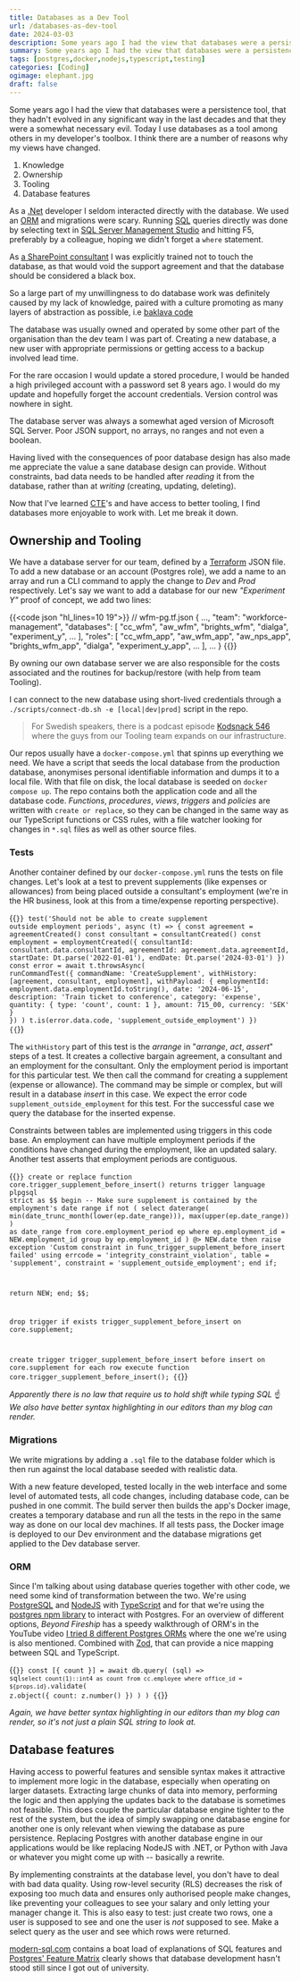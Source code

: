 ```yaml
---
title: Databases as a Dev Tool
url: /databases-as-dev-tool
date: 2024-03-03
description: Some years ago I had the view that databases were a persistence tool, that they hadn’t evolved in any significant way in the last decades and that they were a somewhat necessary evil. Today I use databases as a tool among others in my developer’s toolbox. I think there are a number of reasons why my views have changed.
summary: Some years ago I had the view that databases were a persistence tool, that they hadn’t evolved in any significant way in the last decades and that they were a somewhat necessary evil. Today I use databases as a tool among others in my developer’s toolbox. I think there are a number of reasons why my views have changed.
tags: [postgres,docker,nodejs,typescript,testing]
categories: [Coding]
ogimage: elephant.jpg
draft: false
---
```


Some years ago I had the view that databases were a persistence tool, that they
hadn't evolved in any significant way in the last decades and that they were a
somewhat necessary evil. Today I use databases as a tool among others in
my developer's toolbox. I think there are a number of reasons why my views have
changed.

1. Knowledge
2. Ownership
3. Tooling
4. Database features

As a [.Net](https://dot.net) developer I seldom interacted directly with the
database. We used an
[ORM](https://en.wikipedia.org/wiki/Object%E2%80%93relational_mapping) and
migrations were scary. Running [SQL](https://en.wikipedia.org/wiki/SQL) queries
directly was done by selecting text in [SQL Server Management
Studio](https://en.wikipedia.org/wiki/SQL_Server_Management_Studio) and hitting
F5, preferably by a colleague, hoping we didn't forget a `where` statement.

As [a SharePoint
consultant](http://localhost:46433/getting-a-divorce-from-sharepoint/) I was
explicitly trained not to touch the database, as that would void the support
agreement and that the database should be considered a black box. 

So a large part of my unwillingness to do database work was definitely caused
by my lack of knowledge, paired with a culture promoting as many layers of
abstraction as possible, i.e [baklava
code](https://www.johndcook.com/blog/2009/07/27/baklav-code/)

The database was usually owned and operated by some other part of the
organisation than the dev team I was part of. Creating a new database, a new
user with appropriate permissions or getting access to a backup involved lead
time. 

For the rare occasion I would update a stored procedure, I would be handed a
high privileged account with a password set 8 years ago. I would do my update
and hopefully forget the account credentials. Version control was nowhere in
sight. 

The database server was always a somewhat aged version of Microsoft SQL Server.
Poor JSON support, no arrays, no ranges and not even a boolean. 

Having lived with the consequences of poor database design has also made me
appreciate the value a sane database design can provide. Without constraints,
bad data needs to be handled after *reading* it from the database, rather than
at *writing* (creating, updating, deleting).

Now that I've learned
[CTE](https://www.postgresql.org/docs/current/queries-with.html)'s and have
access to better tooling, I find databases more enjoyable to work with. Let me
break it down.

## Ownership and Tooling

We have a database server for our team, defined by a [Terraform](https://www.terraform.io/) JSON file. To
add a new database or an account (Postgres role), we add a name to an array and
run a CLI command to apply the change to *Dev* and *Prod* respectively. Let's
say we want to add a database for our new *"Experiment Y"* proof of concept, we
add two lines:

{{<code json "hl_lines=10 19">}}
// wfm-pg.tf.json
{
  ..., 
  "team": "workforce-management",
  "databases": [
	"cc_wfm",
	"aw_wfm",
	"brights_wfm",
	"dialga",
	"experiment_y",
	...
  ],
  "roles": [
	"cc_wfm_app",
	"aw_wfm_app",
	"aw_nps_app",
	"brights_wfm_app",
	"dialga",
	"experiment_y_app",
	...
  ],
  ...
}
{{</code>}}


By owning our own database server we are also responsible for the costs
associated and the routines for backup/restore (with help from team Tooling).

I can connect to the new database using short-lived credentials through a
`./scripts/connect-db.sh -e [local|dev|prod]` script in the repo.

> For Swedish speakers, there is a podcast episode [Kodsnack
546](https://kodsnack.se/546) where the guys from our Tooling team expands on
our infrastructure.

Our repos usually have a `docker-compose.yml` that spinns up everything we
need. We have a script that seeds the local database from the production
database, anonymises personal identifiable information and dumps it to a local
file. With that file on disk, the local database is seeded on `docker compose
up`. The repo contains both the application code and all the database code.
*Functions*, *procedures*, *views*, *triggers* and *policies* are written with
`create or replace`, so they can be changed in the same way as our TypeScript
functions or CSS rules, with a file watcher looking for changes in `*.sql`
files as well as other source files. 

### Tests
Another container defined by our `docker-compose.yml` runs the tests on file
changes. Let's look at a test to prevent supplements (like expenses or
allowances) from being placed outside a consultant's employment (we're in the
HR business, look at this from a time/expense reporting perspective).

{{<code typescript>}}
test('Should not be able to create supplement outside employment periods', async (t) => {
  const agreement = agreementCreated()
  const consultant = consultantCreated()
  const employment = employmentCreated({
    consultantId: consultant.data.consultantId,
    agreementId: agreement.data.agreementId,
    startDate: Dt.parse('2022-01-01'),
    endDate: Dt.parse('2024-03-01')
  })
  const error = await t.throwsAsync<CommandValidationError>(
    runCommandTest({
      commandName: 'CreateSupplement',
      withHistory: [agreement, consultant, employment],
      withPayload: {
        employmentId: employment.data.employmentId.toString(),
        date: '2024-06-15',
        description: 'Train ticket to conference',
        category: 'expense',
        quantity: { type: 'count', count: 1 },
        amount: 715_00,
        currency: 'SEK'
      }
    })
  )
  t.is(error.data.code, 'supplement_outside_employment')
})
{{</code>}}

The `withHistory` part of this test is the *arrange* in "*arrange*, *act*,
*assert*" steps of a test. It creates a collective bargain agreement, a
consultant and an employment for the consultant. Only the employment period is
important for this particular test. We then call the command for creating a
supplement (expense or allowance). The command may be simple or complex, but
will result in a database *insert* in this case. We expect the error code
`supplement_outside_employment` for this test. For the successful case we query
the database for the inserted expense.

Constraints between tables are implemented using triggers in this code base. An
employment can have multiple employment periods if the conditions have changed
during the employment, like an updated salary. Another test asserts that
employment periods are contiguous. 

{{<code plpgsql>}}
create or replace function core.trigger_supplement_before_insert()
returns trigger
 language plpgsql
 strict
as $$
begin
  -- Make sure supplement is contained by the employment's date range
  if not (
    select daterange(
      min(date_trunc_month(lower(ep.date_range))),
      max(upper(ep.date_range))
    ) as date_range
    from core.employment_period ep
    where ep.employment_id = NEW.employment_id
    group by ep.employment_id
  ) @> NEW.date then
    raise exception 'Custom constraint in func_trigger_supplement_before_insert failed' using
      errcode = 'integrity_constraint_violation',
      table = 'supplement',
      constraint = 'supplement_outside_employment';
  end if;

  return NEW;
end;
$$;

drop trigger if exists trigger_supplement_before_insert on core.supplement;

create trigger trigger_supplement_before_insert
  before insert on core.supplement
  for each row
  execute function core.trigger_supplement_before_insert();
{{</code>}}

*Apparently there is no law that require us to hold shift while typing SQL* ☝️
*We also have better syntax highlighting in our editors than my blog can
render.*

### Migrations

We write migrations by adding a `.sql` file to the database folder which is
then run against the local database seeded with realistic data. 

With a new feature developed, tested locally in the web interface and some
level of automated tests, all code changes, including database code, can be
pushed in one commit. The build server then builds the app's Docker image,
creates a temporary database and run all the tests in the repo in the same way
as done on our local dev machines. If all tests pass, the Docker image is
deployed to our Dev environment and the database migrations get applied to the
Dev database server. 

### ORM

Since I'm talking about using database queries together with other code, we
need some kind of transformation between the two. We're using
[PostgreSQL](https://www.postgresql.org) and [NodeJS](https://nodejs.org/en)
with [TypeScript](https://www.typescriptlang.org) and for that we're using the
[postgres npm library](https://www.npmjs.com/package/postgres) to interact with
Postgres. For an overview of different options, *Beyond Fireship* has a speedy
walkthrough of ORM's in the YouTube video [I tried 8 different Postgres
ORMs](https://www.youtube.com/watch?v=4QN1BzxF8wM) where the one we're using is
also mentioned. Combined with [Zod](https://zod.dev/), that can provide a nice
mapping between SQL and TypeScript. 

{{<code typescript>}}
const [{ count }] = await db.query(
  (sql) =>
    sql`
      select count(1)::int4 as count
      from cc.employee
      where office_id = ${props.id}
    `.validate(
      z.object({
        count: z.number()
      })
    )
)
{{</code>}}

*Again, we have better syntax highlighting in our editors than my blog can render, so
it's not just a plain SQL string to look at.*

## Database features

Having access to powerful features and sensible syntax makes it attractive to
implement more logic in the database, especially when operating on larger
datasets. Extracting large chunks of data into memory, performing the logic and
then applying the updates back to the database is sometimes not feasible. This
does couple the particular database engine tighter to the rest of the system,
but the idea of simply swapping one database engine for another one is only
relevant when viewing the database as pure persistence. Replacing Postgres with
another database engine in our applications would be like replacing NodeJS with
.NET, or Python with Java or whatever you might come up with -- basically a
rewrite.

By implementing constraints at the database level, you don't have to deal with
bad data quality. Using row-level security (RLS) decreases the risk of exposing
too much data and ensures only authorised people make changes, like preventing
your colleagues to see your salary and only letting your manager change it.
This is also easy to test: just create two rows, one a user is supposed to see
and one the user is *not* supposed to see. Make a select query as the user and
see which rows were returned. 

[modern-sql.com](https://modern-sql.com) contains a boat load of explanations
of SQL features and [Postgres' Feature
Matrix](https://www.postgresql.org/about/featurematrix/) clearly shows that
database development hasn't stood still since I got out of university.
